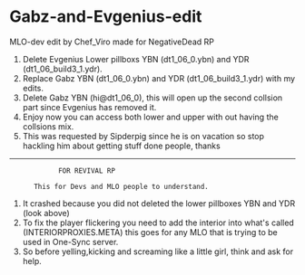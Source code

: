 # Gabz-and-Evgenius-edit
MLO-dev edit by Chef_Viro made for NegativeDead RP

1. Delete Evgenius Lower pillboxs YBN (dt1_06_0.ybn) and YDR (dt1_06_build3_1.ydr).
2. Replace Gabz YBN (dt1_06_0.ybn) and YDR (dt1_06_build3_1.ydr) with my edits.
3. Delete Gabz YBN (hi@dt1_06_0), this will open up the second collsion part since Evgenius has removed it.
3. Enjoy now you can access both lower and upper with out having the collsions mix.
4. This was requested by Sipderpig since he is on vacation so stop hackling him about getting stuff done people, thanks





______________________________________________________________________________________________________________________________

                FOR REVIVAL RP

          This for Devs and MLO people to understand.


1. It crashed because you did not deleted the lower pillboxes YBN and YDR (look above)
2. To fix the player flickering you need to add the interior into what's called (INTERIORPROXIES.META) this goes for any MLO that is trying to be used in One-Sync server.
3. So before yelling,kicking and screaming like a little girl, think and ask for help.
